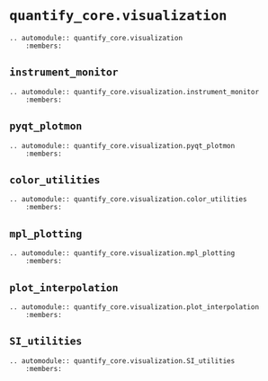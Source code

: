# `quantify_core.visualization`

```{eval-rst}
.. automodule:: quantify_core.visualization
    :members:
```

## `instrument_monitor`

```{eval-rst}
.. automodule:: quantify_core.visualization.instrument_monitor
    :members:
```

## `pyqt_plotmon`

```{eval-rst}
.. automodule:: quantify_core.visualization.pyqt_plotmon
    :members:
```

## `color_utilities`

```{eval-rst}
.. automodule:: quantify_core.visualization.color_utilities
    :members:
```

## `mpl_plotting`

```{eval-rst}
.. automodule:: quantify_core.visualization.mpl_plotting
    :members:
```

## `plot_interpolation`

```{eval-rst}
.. automodule:: quantify_core.visualization.plot_interpolation
    :members:
```

## `SI_utilities`

```{eval-rst}
.. automodule:: quantify_core.visualization.SI_utilities
    :members:
```

